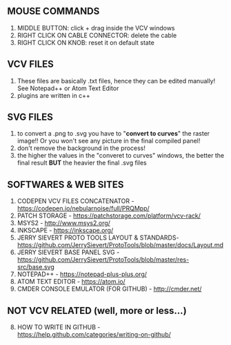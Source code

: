 ## MOUSE COMMANDS
1. MIDDLE BUTTON: click + drag inside the VCV windows
2. RIGHT CLICK ON CABLE CONNECTOR: delete the cable
3. RIGHT CLICK ON KNOB: reset it on default state


## VCV FILES
1. These files are basically .txt files, hence they can be edited manually! See Notepad++ or Atom Text Editor
2. plugins are written in c++


## SVG FILES
1. to convert a .png to .svg you have to "**convert to curves**" the raster image!! Or you won't see any picture in the final compiled panel!
2. don't remove the background in the process!
3. the higher the values in the "converet to curves" windows, the better the final result **BUT** the heavier the final .svg files

## SOFTWARES & WEB SITES
1. CODEPEN VCV FILES CONCATENATOR - https://codepen.io/nebularnoise/full/PRQMpp/
2. PATCH STORAGE - https://patchstorage.com/platform/vcv-rack/
3. MSYS2 - http://www.msys2.org/
4. INKSCAPE - https://inkscape.org/
5. JERRY SIEVERT PROTO TOOLS LAYOUT & STANDARDS- https://github.com/JerrySievert/ProtoTools/blob/master/docs/Layout.md
6. JERRY SIEVERT BASE PANEL SVG - https://github.com/JerrySievert/ProtoTools/blob/master/res-src/base.svg
7. NOTEPAD++ - https://notepad-plus-plus.org/
8. ATOM TEXT EDITOR - https://atom.io/
9. CMDER CONSOLE EMULATOR (FOR GITHUB) - http://cmder.net/


## NOT VCV RELATED (well, more or less...)
8. HOW TO WRITE IN GITHUB - https://help.github.com/categories/writing-on-github/

